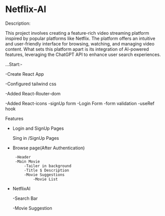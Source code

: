 
# Netflix-AI

Description:

This project involves creating a feature-rich video streaming platform inspired by popular platforms like Netflix. The platform offers an intuitive and user-friendly interface for browsing, watching, and managing video content. What sets this platform apart is its integration of AI-powered features, leveraging the ChatGPT API to enhance user search experiences.

...Start:-

-Create React App

-Configured tailwind css

-Added React-Router-dom

-Added React-icons
-signUp form 
-Login Form
-form validation
-useRef hook



Features

- Login and SignUp Pages 

    Sing in /SignUp  Pages
 - Browse page(After Authentication)

        -Header   
        -Main Movie  
            -Tailer in background
            -Title $ Description
            -Movie Suggestions 
                -Movie List

- NetflixAI

     -Search Bar

     -Movie Suggestion



